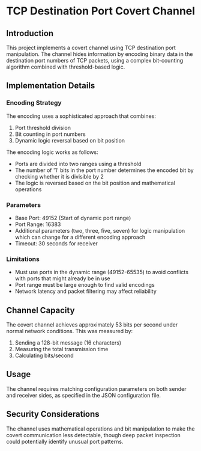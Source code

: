 # TCP Destination Port Covert Channel

## Introduction
This project implements a covert channel using TCP destination port manipulation. The channel hides information by encoding binary data in the destination port numbers of TCP packets, using a complex bit-counting algorithm combined with threshold-based logic.

## Implementation Details

### Encoding Strategy
The encoding uses a sophisticated approach that combines:
1. Port threshold division
2. Bit counting in port numbers
3. Dynamic logic reversal based on bit position

The encoding logic works as follows:
- Ports are divided into two ranges using a threshold
- The number of '1' bits in the port number determines the encoded bit by checking whether it is divisible by 2
- The logic is reversed based on the bit position and mathematical operations

### Parameters
- Base Port: 49152 (Start of dynamic port range)
- Port Range: 16383
- Additional parameters (two, three, five, seven) for logic manipulation which can change for a different encoding approach
- Timeout: 30 seconds for receiver

### Limitations
- Must use ports in the dynamic range (49152-65535) to avoid conflicts with ports that might already be in use
- Port range must be large enough to find valid encodings
- Network latency and packet filtering may affect reliability

## Channel Capacity
The covert channel achieves approximately 53 bits per second under normal network conditions. This was measured by:
1. Sending a 128-bit message (16 characters)
2. Measuring the total transmission time
3. Calculating bits/second

## Usage
The channel requires matching configuration parameters on both sender and receiver sides, as specified in the JSON configuration file.

## Security Considerations
The channel uses mathematical operations and bit manipulation to make the covert communication less detectable, though deep packet inspection could potentially identify unusual port patterns.
